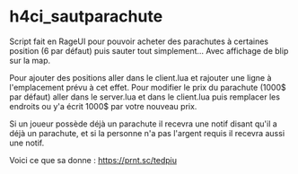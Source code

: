 # h4ci_sautparachute

Script fait en RageUI pour pouvoir acheter des parachutes à certaines position (6 par défaut) puis sauter tout simplement...
Avec affichage de blip sur la map.

Pour ajouter des positions aller dans le client.lua et rajouter une ligne à l'emplacement prévu à cet effet.
Pour modifier le prix du parachute (1000$ par défaut) aller dans le server.lua et dans le client.lua puis remplacer les endroits ou y'a écrit 1000$ par votre nouveau prix.

Si un joueur possède déjà un parachute il recevra une notif disant qu'il a déjà un parachute, et si la personne n'a pas l'argent requis il recevra aussi une notif.

Voici ce que sa donne : https://prnt.sc/tedpiu

